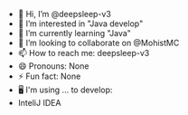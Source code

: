- 👋 Hi, I’m @deepsleep-v3
- 👀 I’m interested in "Java develop"
- 🌱 I’m currently learning "Java"
- 💞️ I’m looking to collaborate on @MohistMC
- 📫 How to reach me: deepsleep-v3
- 😄 Pronouns: None
- ⚡ Fun fact: None
- 🖥️ I'm using ... to develop:
- InteliJ IDEA
<!---
deepsleep-v3/deepsleep-v3 is a ✨ special ✨ repository because its `README.md` (this file) appears on your GitHub profile.
You can click the Preview link to take a look at your changes.
--->
